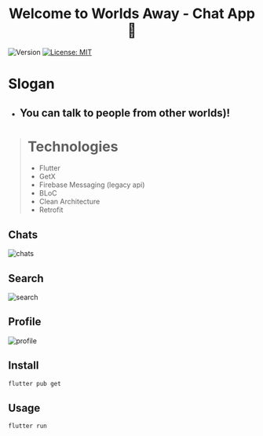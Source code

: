 <h1 align="center">Welcome to Worlds Away - Chat App👋</h1>
<p>
  <img alt="Version" src="https://img.shields.io/badge/version-1.0-blue.svg?cacheSeconds=2592000" />
  <a href="#" target="_blank">
    <img alt="License: MIT" src="https://img.shields.io/badge/License-MIT-yellow.svg" />
  </a>
</p>

# Slogan
- ## You can talk to people from other worlds)!

> # Technologies
> - Flutter
> - GetX
> - Firebase Messaging (legacy api)
> - BLoC
> - Clean Architecture
> - Retrofit

## Chats
![chats](https://github.com/DaDaDaTheoryNow/Worlds-Away/assets/105795587/99f8cbdb-44b5-4bff-acba-8099b7b2af06)

## Search
![search](https://github.com/DaDaDaTheoryNow/Worlds-Away/assets/105795587/8279972c-7f7f-4531-8217-18860e8329e5)

## Profile
![profile](https://github.com/DaDaDaTheoryNow/Worlds-Away/assets/105795587/5220fd44-9fd4-47ba-8358-63551fd05662)

## Install

```sh
flutter pub get
```

## Usage

```sh
flutter run
```
